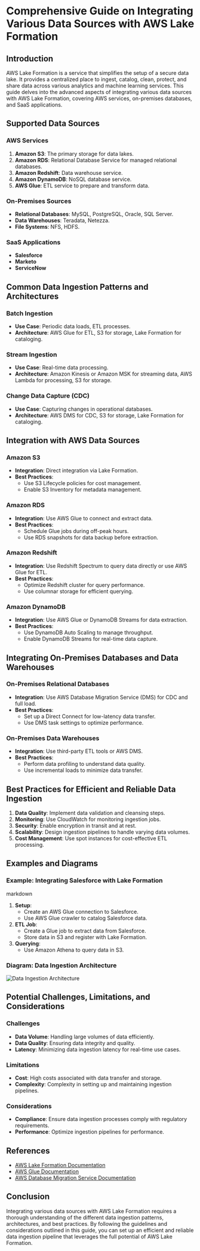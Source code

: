 # Comprehensive Guide on Integrating Various Data Sources with AWS Lake Formation

## Introduction
AWS Lake Formation is a service that simplifies the setup of a secure data lake. It provides a centralized place to ingest, catalog, clean, protect, and share data across various analytics and machine learning services. This guide delves into the advanced aspects of integrating various data sources with AWS Lake Formation, covering AWS services, on-premises databases, and SaaS applications.

## Supported Data Sources

### AWS Services
1. **Amazon S3**: The primary storage for data lakes.
2. **Amazon RDS**: Relational Database Service for managed relational databases.
3. **Amazon Redshift**: Data warehouse service.
4. **Amazon DynamoDB**: NoSQL database service.
5. **AWS Glue**: ETL service to prepare and transform data.

### On-Premises Sources
- **Relational Databases**: MySQL, PostgreSQL, Oracle, SQL Server.
- **Data Warehouses**: Teradata, Netezza.
- **File Systems**: NFS, HDFS.

### SaaS Applications
- **Salesforce**
- **Marketo**
- **ServiceNow**

## Common Data Ingestion Patterns and Architectures

### Batch Ingestion
- **Use Case**: Periodic data loads, ETL processes.
- **Architecture**: AWS Glue for ETL, S3 for storage, Lake Formation for cataloging.

### Stream Ingestion
- **Use Case**: Real-time data processing.
- **Architecture**: Amazon Kinesis or Amazon MSK for streaming data, AWS Lambda for processing, S3 for storage.

### Change Data Capture (CDC)
- **Use Case**: Capturing changes in operational databases.
- **Architecture**: AWS DMS for CDC, S3 for storage, Lake Formation for cataloging.

## Integration with AWS Data Sources

### Amazon S3
- **Integration**: Direct integration via Lake Formation.
- **Best Practices**:
  - Use S3 Lifecycle policies for cost management.
  - Enable S3 Inventory for metadata management.

### Amazon RDS
- **Integration**: Use AWS Glue to connect and extract data.
- **Best Practices**:
  - Schedule Glue jobs during off-peak hours.
  - Use RDS snapshots for data backup before extraction.

### Amazon Redshift
- **Integration**: Use Redshift Spectrum to query data directly or use AWS Glue for ETL.
- **Best Practices**:
  - Optimize Redshift cluster for query performance.
  - Use columnar storage for efficient querying.

### Amazon DynamoDB
- **Integration**: Use AWS Glue or DynamoDB Streams for data extraction.
- **Best Practices**:
  - Use DynamoDB Auto Scaling to manage throughput.
  - Enable DynamoDB Streams for real-time data capture.

## Integrating On-Premises Databases and Data Warehouses

### On-Premises Relational Databases
- **Integration**: Use AWS Database Migration Service (DMS) for CDC and full load.
- **Best Practices**:
  - Set up a Direct Connect for low-latency data transfer.
  - Use DMS task settings to optimize performance.

### On-Premises Data Warehouses
- **Integration**: Use third-party ETL tools or AWS DMS.
- **Best Practices**:
  - Perform data profiling to understand data quality.
  - Use incremental loads to minimize data transfer.

## Best Practices for Efficient and Reliable Data Ingestion

1. **Data Quality**: Implement data validation and cleansing steps.
2. **Monitoring**: Use CloudWatch for monitoring ingestion jobs.
3. **Security**: Enable encryption in transit and at rest.
4. **Scalability**: Design ingestion pipelines to handle varying data volumes.
5. **Cost Management**: Use spot instances for cost-effective ETL processing.

## Examples and Diagrams

### Example: Integrating Salesforce with Lake Formation
markdown
1. **Setup**:
   - Create an AWS Glue connection to Salesforce.
   - Use AWS Glue crawler to catalog Salesforce data.
2. **ETL Job**:
   - Create a Glue job to extract data from Salesforce.
   - Store data in S3 and register with Lake Formation.
3. **Querying**:
   - Use Amazon Athena to query data in S3.


### Diagram: Data Ingestion Architecture
![Data Ingestion Architecture](https://docs.aws.amazon.com/lake-formation/latest/dg/images/data-ingestion-architecture.png)

## Potential Challenges, Limitations, and Considerations

### Challenges
- **Data Volume**: Handling large volumes of data efficiently.
- **Data Quality**: Ensuring data integrity and quality.
- **Latency**: Minimizing data ingestion latency for real-time use cases.

### Limitations
- **Cost**: High costs associated with data transfer and storage.
- **Complexity**: Complexity in setting up and maintaining ingestion pipelines.

### Considerations
- **Compliance**: Ensure data ingestion processes comply with regulatory requirements.
- **Performance**: Optimize ingestion pipelines for performance.

## References
- [AWS Lake Formation Documentation](https://docs.aws.amazon.com/lake-formation/latest/dg/what-is-lake-formation.html)
- [AWS Glue Documentation](https://docs.aws.amazon.com/glue/latest/dg/what-is-glue.html)
- [AWS Database Migration Service Documentation](https://docs.aws.amazon.com/dms/latest/userguide/what-is-dms.html)

## Conclusion
Integrating various data sources with AWS Lake Formation requires a thorough understanding of the different data ingestion patterns, architectures, and best practices. By following the guidelines and considerations outlined in this guide, you can set up an efficient and reliable data ingestion pipeline that leverages the full potential of AWS Lake Formation.